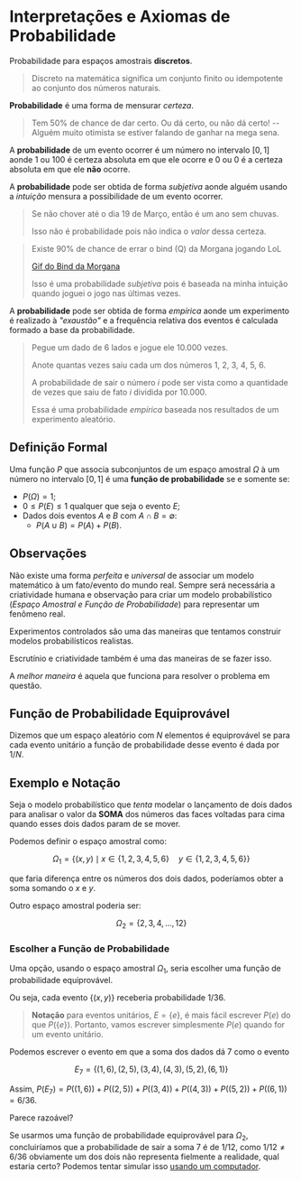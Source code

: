 # Interpretações e Axiomas de Probabilidade

Probabilidade para espaços amostrais **discretos**.

> Discreto na matemática significa um conjunto finito ou idempotente ao conjunto dos números naturais.

**Probabilidade** é uma forma de mensurar _certeza_.

> Tem 50% de chance de dar certo.
> Ou dá certo, ou não dá certo!
> -- Alguém muito otimista se estiver falando de ganhar na mega sena.

A **probabilidade** de um evento ocorrer é um número no intervalo $[0, 1]$ aonde $1$ ou $100%$ é certeza absoluta em que ele ocorre e $0$ ou $0%$ é a certeza absoluta em que ele **não** ocorre.

A **probabilidade** pode ser obtida de forma _subjetiva_ aonde alguém usando a _intuição_ mensura a possibilidade de um evento ocorrer.

> Se não chover até o dia 19 de Março, então é um ano sem chuvas.
>
> Isso não é probabilidade pois não indica o _valor_ dessa certeza.

> Existe 90% de chance de errar o bind (Q) da Morgana jogando LoL
>
> [Gif do Bind da Morgana](https://gfycat.com/popularimportantamericangoldfinch)
>
> Isso é uma probabilidade _subjetiva_ pois é baseada na minha intuição quando joguei o jogo nas últimas vezes.

A **probabilidade** pode ser obtida de forma _empírica_ aonde um experimento é realizado à _"exaustão"_ e a frequência relativa dos eventos é calculada formado a base da probabilidade.

> Pegue um dado de 6 lados e jogue ele 10.000 vezes.
>
> Anote quantas vezes saiu cada um dos números $1$, $2$, $3$, $4$, $5$, $6$.
>
> A probabilidade de sair o número $i$ pode ser vista como a quantidade de vezes que saiu de fato $i$ dividida por 10.000.
>
> Essa é uma probabilidade _empírica_ baseada nos resultados de um experimento aleatório.

## Definição Formal

Uma função $P$ que associa subconjuntos de um espaço amostral $\Omega$ à um número no intervalo $[0, 1]$ é uma **função de probabilidade** se e somente se:

- $P(\Omega) = 1$;
- $0 \leq P(E) \leq 1$ qualquer que seja o evento $E$;
- Dados dois eventos $A$ e $B$ com $A \cap B = \emptyset$:
  - $P(A \cup B) = P(A) + P(B)$.

## Observações

Não existe uma forma _perfeita_ e _universal_ de associar um modelo matemático à um fato/evento do mundo real.
Sempre será necessária a criatividade humana e observação para criar um modelo probabilístico (_Espaço Amostral e Função de Probabilidade_) para representar um fenômeno real.

Experimentos controlados são uma das maneiras que tentamos construir modelos probabilísticos realistas.

Escrutínio e criatividade também é uma das maneiras de se fazer isso.

A _melhor maneira_ é aquela que funciona para resolver o problema em questão.

## Função de Probabilidade Equiprovável

Dizemos que um espaço aleatório com $N$ elementos é equiprovável se para cada evento unitário a função de probabilidade desse evento é dada por $1/N$.

## Exemplo e Notação

Seja o modelo probabilístico que _tenta_ modelar o lançamento de dois dados para analisar o valor da **SOMA** dos números das faces voltadas para cima quando esses dois dados param de se mover.

Podemos definir o espaço amostral como:

$$\Omega_1 = \{(x,y) \mid x \in \{1, 2, 3, 4, 5, 6\} \quad y \in \{1, 2, 3, 4, 5, 6\}\}$$

que faria diferença entre os números dos dois dados, poderíamos obter a soma somando o $x$ e $y$.

Outro espaço amostral poderia ser:

$$\Omega_2 = \{2, 3, 4, \ldots, 12\}$$

### Escolher a Função de Probabilidade

Uma opção, usando o espaço amostral $\Omega_1$, seria escolher uma função de probabilidade equiprovável.

Ou seja, cada evento $\{(x, y)\}$ receberia probabilidade $1/36$.

> **Notação** para eventos unitários, $E = \{e\}$, é mais fácil escrever $P(e)$ do que $P(\{e\})$.
> Portanto, vamos escrever simplesmente $P(e)$ quando for um evento unitário.

Podemos escrever o evento em que a soma dos dados dá $7$ como o evento

$$E_7 = \{(1, 6), (2, 5), (3, 4), (4, 3), (5, 2), (6, 1)\}$$

Assim, $P(E_7) = P((1, 6)) + P((2, 5)) + P((3, 4)) + P((4, 3)) + P((5, 2)) + P((6, 1)) = 6/36$.

Parece razoável?

Se usarmos uma função de probabilidade equiprovável para $\Omega_2$, concluiríamos que a probabilidade de sair a soma $7$ é de $1/12$, como $1/12 \neq 6/36$ obviamente um dos dois não representa fielmente a realidade, qual estaria certo? Podemos tentar simular isso [usando um computador](soma_dois_dados.ipynb).

